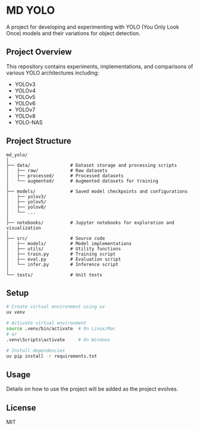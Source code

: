 # MD YOLO

A project for developing and experimenting with YOLO (You Only Look Once) models and their variations for object detection.

## Project Overview

This repository contains experiments, implementations, and comparisons of various YOLO architectures including:

- YOLOv3
- YOLOv4
- YOLOv5
- YOLOv6
- YOLOv7
- YOLOv8
- YOLO-NAS

## Project Structure

```
md_yolo/
│
├── data/               # Dataset storage and processing scripts
│   ├── raw/            # Raw datasets
│   ├── processed/      # Processed datasets
│   └── augmented/      # Augmented datasets for training
│
├── models/             # Saved model checkpoints and configurations
│   ├── yolov3/
│   ├── yolov5/
│   ├── yolov8/
│   └── ...
│
├── notebooks/          # Jupyter notebooks for exploration and visualization
│
├── src/                # Source code
│   ├── models/         # Model implementations
│   ├── utils/          # Utility functions
│   ├── train.py        # Training script
│   ├── eval.py         # Evaluation script
│   └── infer.py        # Inference script
│
└── tests/              # Unit tests
```

## Setup

```bash
# Create virtual environment using uv
uv venv

# Activate virtual environment
source .venv/bin/activate  # On Linux/Mac
# or
.venv\Scripts\activate     # On Windows

# Install dependencies
uv pip install -r requirements.txt
```

## Usage

Details on how to use the project will be added as the project evolves.

## License

MIT 